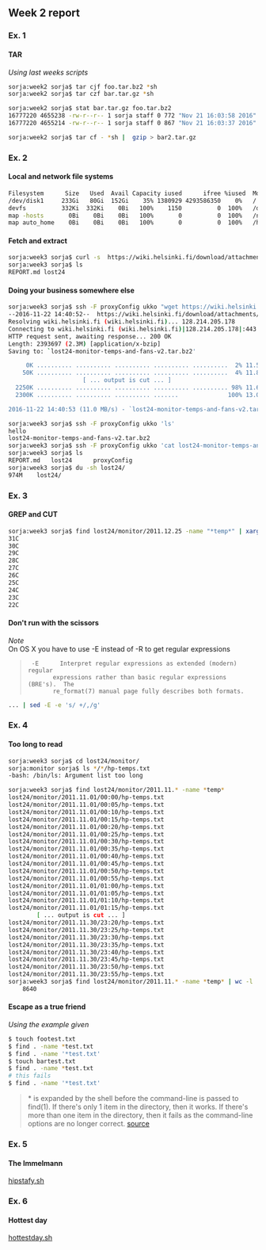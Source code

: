 Week 2 report
---

### Ex. 1
#### TAR
_Using last weeks scripts_
```bash
sorja:week2 sorja$ tar cjf foo.tar.bz2 *sh
sorja:week2 sorja$ tar czf bar.tar.gz *sh

sorja:week2 sorja$ stat bar.tar.gz foo.tar.bz2
16777220 4655238 -rw-r--r-- 1 sorja staff 0 772 "Nov 21 16:03:58 2016" "Nov 21 16:03:58 2016" "Nov 21 16:03:58 2016" "Nov 21 16:03:58 2016" 4096 8 0 bar.tar.gz
16777220 4655214 -rw-r--r-- 1 sorja staff 0 867 "Nov 21 16:03:37 2016" "Nov 21 16:03:31 2016" "Nov 21 16:03:31 2016" "Nov 21 16:03:31 2016" 4096 8 0 foo.tar.bz2
```

```bash
sorja:week2 sorja$ tar cf - *sh |  gzip > bar2.tar.gz
```

### Ex. 2
#### Local and network file systems
```bash
Filesystem      Size   Used  Avail Capacity iused      ifree %iused  Mounted on
/dev/disk1     233Gi   80Gi  152Gi    35% 1380929 4293586350    0%   /
devfs          332Ki  332Ki    0Bi   100%    1150          0  100%   /dev
map -hosts       0Bi    0Bi    0Bi   100%       0          0  100%   /net
map auto_home    0Bi    0Bi    0Bi   100%       0          0  100%   /home
```

#### Fetch and extract
```bash
sorja:week3 sorja$ curl -s  https://wiki.helsinki.fi/download/attachments/124126879/lost24-monitor-temps-and-fans-v2.tar.bz2 | tar xj
sorja:week3 sorja$ ls
REPORT.md lost24
```

#### Doing your business somewhere else
```bash
sorja:week3 sorja$ ssh -F proxyConfig ukko "wget https://wiki.helsinki.fi/download/attachments/124126879/lost24-monitor-temps-and-fans-v2.tar.bz2"
--2016-11-22 14:40:52--  https://wiki.helsinki.fi/download/attachments/124126879/lost24-monitor-temps-and-fans-v2.tar.bz2
Resolving wiki.helsinki.fi (wiki.helsinki.fi)... 128.214.205.178
Connecting to wiki.helsinki.fi (wiki.helsinki.fi)|128.214.205.178|:443... connected.
HTTP request sent, awaiting response... 200 OK
Length: 2393697 (2.3M) [application/x-bzip]
Saving to: `lost24-monitor-temps-and-fans-v2.tar.bz2'

     0K .......... .......... .......... .......... ..........  2% 11.5M 0s
    50K .......... .......... .......... .......... ..........  4% 11.8M 0s
                     [ ... output is cut ... ] 
  2250K .......... .......... .......... .......... .......... 98% 11.6M 0s
  2300K .......... .......... .......... .......              100% 13.0M=0.2s

2016-11-22 14:40:53 (11.0 MB/s) - `lost24-monitor-temps-and-fans-v2.tar.bz2' saved [2393697/2393697]

sorja:week3 sorja$ ssh -F proxyConfig ukko 'ls'
hello
lost24-monitor-temps-and-fans-v2.tar.bz2
sorja:week3 sorja$ ssh -F proxyConfig ukko 'cat lost24-monitor-temps-and-fans-v2.tar.bz2' | tar xj -
sorja:week3 sorja$ ls
REPORT.md   lost24      proxyConfig
sorja:week3 sorja$ du -sh lost24/
974M	lost24/
```

### Ex. 3
#### GREP and CUT
```bash
sorja:week3 sorja$ find lost24/monitor/2011.12.25 -name "*temp*" | xargs grep PROCESSOR_ZON | cut -d ' ' -f16 | cut -d '/' -f1 | sort | uniq | tail -r
31C
30C
29C
28C
27C
26C
25C
24C
23C
22C
```

#### Don't run with the scissors
_Note_  
On OS X you have to use -E instead of -R to get regular expressions
>      -E      Interpret regular expressions as extended (modern) regular
>	         expressions rather than basic regular expressions (BRE's).  The
>	         re_format(7) manual page fully describes both formats.

```bash
... | sed -E -e 's/ +/,/g'
```

### Ex. 4
#### Too long to read
```bash
sorja:week3 sorja$ cd lost24/monitor/
sorja:monitor sorja$ ls */*/hp-temps.txt
-bash: /bin/ls: Argument list too long
```

```bash
sorja:week3 sorja$ find lost24/monitor/2011.11.* -name *temp*
lost24/monitor/2011.11.01/00:00/hp-temps.txt
lost24/monitor/2011.11.01/00:05/hp-temps.txt
lost24/monitor/2011.11.01/00:10/hp-temps.txt
lost24/monitor/2011.11.01/00:15/hp-temps.txt
lost24/monitor/2011.11.01/00:20/hp-temps.txt
lost24/monitor/2011.11.01/00:25/hp-temps.txt
lost24/monitor/2011.11.01/00:30/hp-temps.txt
lost24/monitor/2011.11.01/00:35/hp-temps.txt
lost24/monitor/2011.11.01/00:40/hp-temps.txt
lost24/monitor/2011.11.01/00:45/hp-temps.txt
lost24/monitor/2011.11.01/00:50/hp-temps.txt
lost24/monitor/2011.11.01/00:55/hp-temps.txt
lost24/monitor/2011.11.01/01:00/hp-temps.txt
lost24/monitor/2011.11.01/01:05/hp-temps.txt
lost24/monitor/2011.11.01/01:10/hp-temps.txt
lost24/monitor/2011.11.01/01:15/hp-temps.txt
        [ ... output is cut ... ] 
lost24/monitor/2011.11.30/23:20/hp-temps.txt
lost24/monitor/2011.11.30/23:25/hp-temps.txt
lost24/monitor/2011.11.30/23:30/hp-temps.txt
lost24/monitor/2011.11.30/23:35/hp-temps.txt
lost24/monitor/2011.11.30/23:40/hp-temps.txt
lost24/monitor/2011.11.30/23:45/hp-temps.txt
lost24/monitor/2011.11.30/23:50/hp-temps.txt
lost24/monitor/2011.11.30/23:55/hp-temps.txt
sorja:week3 sorja$ find lost24/monitor/2011.11.* -name *temp* | wc -l
    8640
```
#### Escape as a true friend
_Using the example given_
```bash
$ touch footest.txt
$ find . -name *test.txt
$ find . -name '*test.txt'
$ touch bartest.txt
$ find . -name *test.txt
# this fails
$ find . -name '*test.txt'
```
>\* is expanded by the shell before the command-line is passed to find(1). If there's only 1 item in the directory, then it works. If there's more than one item in the directory, then it fails as the command-line options are no longer correct.
>[source](https://forums.freebsd.org/threads/29885/)

### Ex. 5
#### The Immelmann
[hipstafy.sh](hipstafy.sh)

### Ex. 6
#### Hottest day
[hottestday.sh](hottestday.sh)
